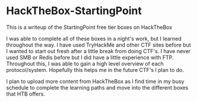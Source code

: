 # HackTheBox-StartingPoint

This is a writeup of the StartingPoint free tier boxes on HackTheBox

I was able to complete all of these boxes in a night's work, but I learned throughout the way. I have used TryHackMe and other CTF sites before but I wanted to start out fresh after a little break from doing CTF's.
I have never used SMB or Redis before but I did have a little experience with FTP. Throughout this, I was able to gain a high level overview of each protocol/system. Hopefully this helps me in the future CTF's I plan to do.

I plan to upload more content from HackTheBox as I find time in my busy schedule to complete the learning paths and move into the different boxes that HTB offers.
